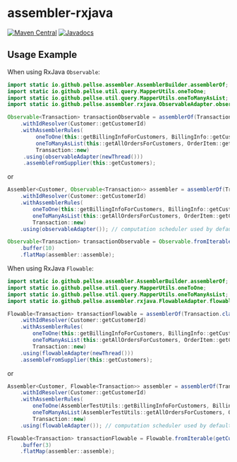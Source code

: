 # assembler-rxjava

[![Maven Central](https://img.shields.io/maven-central/v/io.github.pellse/assembler-rxjava.svg?label=Maven%20Central)](https://search.maven.org/search?q=g:%22io.github.pellse%22%20AND%20a:%22assembler-rxjava%22)
[![Javadocs](http://javadoc.io/badge/io.github.pellse/assembler-rxjava.svg)](http://javadoc.io/doc/io.github.pellse/assembler-rxjava)

## Usage Example

When using RxJava `Observable`:
```java
import static io.github.pellse.assembler.AssemblerBuilder.assemblerOf;
import static io.github.pellse.util.query.MapperUtils.oneToOne;
import static io.github.pellse.util.query.MapperUtils.oneToManyAsList;
import static io.github.pellse.assembler.rxjava.ObservableAdapter.observableAdapter;

Observable<Transaction> transactionObservable = assemblerOf(Transaction.class)
    .withIdResolver(Customer::getCustomerId)
    .withAssemblerRules(
         oneToOne(this::getBillingInfoForCustomers, BillingInfo::getCustomerId),
         oneToManyAsList(this::getAllOrdersForCustomers, OrderItem::getCustomerId),
         Transaction::new)
     .using(observableAdapter(newThread()))
     .assembleFromSupplier(this::getCustomers);
```
or
```java
Assembler<Customer, Observable<Transaction>> assembler = assemblerOf(Transaction.class)
    .withIdResolver(Customer::getCustomerId)
    .withAssemblerRules(
        oneToOne(this::getBillingInfoForCustomers, BillingInfo::getCustomerId, BillingInfo::new),
        oneToManyAsList(this::getAllOrdersForCustomers, OrderItem::getCustomerId),
        Transaction::new)
    .using(observableAdapter()); // computation scheduler used by default

Observable<Transaction> transactionObservable = Observable.fromIterable(getCustomers())
    .buffer(10)
    .flatMap(assembler::assemble);
```

When using RxJava `Flowable`:
```java
import static io.github.pellse.assembler.AssemblerBuilder.assemblerOf;
import static io.github.pellse.util.query.MapperUtils.oneToOne;
import static io.github.pellse.util.query.MapperUtils.oneToManyAsList;
import static io.github.pellse.assembler.rxjava.FlowableAdapter.flowableAdapter;

Flowable<Transaction> transactionFlowable = assemblerOf(Transaction.class)
    .withIdResolver(Customer::getCustomerId)
    .withAssemblerRules(
        oneToOne(this::getBillingInfoForCustomers, BillingInfo::getCustomerId),
        oneToManyAsList(this::getAllOrdersForCustomers, OrderItem::getCustomerId),
        Transaction::new)
    .using(flowableAdapter(newThread()))
    .assembleFromSupplier(this::getCustomers);
```
or
```java
Assembler<Customer, Flowable<Transaction>> assembler = assemblerOf(Transaction.class)
    .withIdResolver(Customer::getCustomerId)
    .withAssemblerRules(
        oneToOne(AssemblerTestUtils::getBillingInfoForCustomers, BillingInfo::getCustomerId, BillingInfo::new),
        oneToManyAsList(AssemblerTestUtils::getAllOrdersForCustomers, OrderItem::getCustomerId),
        Transaction::new)
    .using(flowableAdapter()); // computation scheduler used by default

Flowable<Transaction> transactionFlowable = Flowable.fromIterable(getCustomers())
    .buffer(3)
    .flatMap(assembler::assemble);
```
